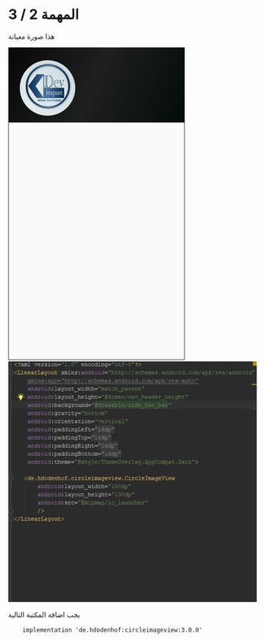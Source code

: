 # المهمة 2 / 3


هذا صورة معيانة 


<img src="preview.png"><img src="preview1.png">

يجب اضافة المكتبة التالية
```
    implementation 'de.hdodenhof:circleimageview:3.0.0'

```
